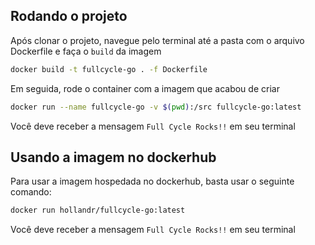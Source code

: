 ## Rodando o projeto

Após clonar o projeto, navegue pelo terminal até a pasta com o arquivo Dockerfile e faça o `build` da imagem

```bash
docker build -t fullcycle-go . -f Dockerfile
```

Em seguida, rode o container com a imagem que acabou de criar

```bash
docker run --name fullcycle-go -v $(pwd):/src fullcycle-go:latest
```

Você deve receber a mensagem `Full Cycle Rocks!!` em seu terminal

## Usando a imagem no dockerhub

Para usar a imagem hospedada no dockerhub, basta usar o seguinte comando:

```bash
docker run hollandr/fullcycle-go:latest
```

Você deve receber a mensagem `Full Cycle Rocks!!` em seu terminal
